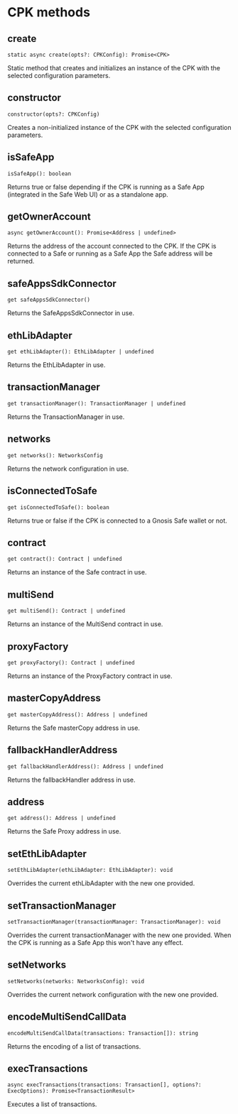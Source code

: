 # CPK methods

## create
```
static async create(opts?: CPKConfig): Promise<CPK>
```
Static method that creates and initializes an instance of the CPK with the selected configuration parameters.

## constructor
```
constructor(opts?: CPKConfig)
```
Creates a non-initialized instance of the CPK with the selected configuration parameters.

## isSafeApp
```
isSafeApp(): boolean
```
Returns true or false depending if the CPK is running as a Safe App (integrated in the Safe Web UI) or as a standalone app.

## getOwnerAccount
```
async getOwnerAccount(): Promise<Address | undefined>
```
Returns the address of the account connected to the CPK. If the CPK is connected to a Safe or running as a Safe App the Safe address will be returned.

## safeAppsSdkConnector
```
get safeAppsSdkConnector()
```
Returns the SafeAppsSdkConnector in use.

## ethLibAdapter
```
get ethLibAdapter(): EthLibAdapter | undefined
```
Returns the EthLibAdapter in use.

## transactionManager
```
get transactionManager(): TransactionManager | undefined
```
Returns the TransactionManager in use.

## networks
```
get networks(): NetworksConfig
```
Returns the network configuration in use.

## isConnectedToSafe
```
get isConnectedToSafe(): boolean
```
Returns true or false if the CPK is connected to a Gnosis Safe wallet or not.

## contract
```
get contract(): Contract | undefined
```
Returns an instance of the Safe contract in use.

## multiSend
```
get multiSend(): Contract | undefined
```
Returns an instance of the MultiSend contract in use.

## proxyFactory
```
get proxyFactory(): Contract | undefined
```
Returns an instance of the ProxyFactory contract in use.

## masterCopyAddress
```
get masterCopyAddress(): Address | undefined
```
Returns the Safe masterCopy address in use.

## fallbackHandlerAddress
```
get fallbackHandlerAddress(): Address | undefined
```
Returns the fallbackHandler address in use.

## address
```
get address(): Address | undefined
```
Returns the Safe Proxy address in use.

## setEthLibAdapter
```
setEthLibAdapter(ethLibAdapter: EthLibAdapter): void
```
Overrides the current ethLibAdapter with the new one provided.

## setTransactionManager
```
setTransactionManager(transactionManager: TransactionManager): void
```
Overrides the current transactionManager with the new one provided. When the CPK is running as a Safe App this won't have any effect.

## setNetworks
```
setNetworks(networks: NetworksConfig): void
```
Overrides the current network configuration with the new one provided.

## encodeMultiSendCallData
```
encodeMultiSendCallData(transactions: Transaction[]): string
```
Returns the encoding of a list of transactions.

## execTransactions
```
async execTransactions(transactions: Transaction[], options?: ExecOptions): Promise<TransactionResult>
```
Executes a list of transactions.
